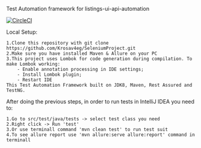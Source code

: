 Test Automation framework for listings-ui-api-automation

[![CircleCI](https://dl.circleci.com/status-badge/img/gh/Krosav4eg/SeleniumProject/tree/master.svg?/testspace/pass-ratio/:org/:project/:space+)](https://dl.circleci.com/status-badge/redirect/gh/Krosav4eg/SeleniumProject/tree/master)

Local Setup:

    1.Clone this repository with git clone https://github.com/Krosav4eg/SeleniumProject.git
    2.Make sure you have installed Maven & Allure on your PC
    3.This project uses Lombok for code generation during compilation. To make Lombok working:
        - Enable annotation processing in IDE settings;
        - Install Lombok plugin;
        - Restart IDE
    This Test Automation Framework built on JDK8, Maven, Rest Assured and TestNG.

After doing the previous steps, in order to run tests in IntelliJ IDEA you need to:

    1.Go to src/test/java/tests -> select test class you need
    2.Right click -> Run 'test'
    3.Or use terminall command 'mvn clean test' to run test suit 
    4.To see allure report use 'mvn allure:serve allure:report' command in terminall
